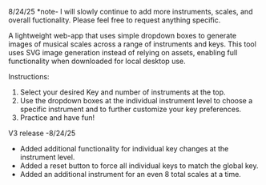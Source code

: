 8/24/25 *note- I will slowly continue to add more instruments, scales, and overall fuctionality. Please feel free to request anything specific.

A lightweight web-app that uses simple dropdown boxes to generate images of musical scales across a range of instruments and keys. This tool uses SVG image generation instead of relying on assets, enabling full functionality when downloaded for local desktop use.

Instructions:

1. Select your desired Key and number of instruments at the top.
2. Use the dropdown boxes at the individual instrument level to choose a specific instrument and to further customize your key preferences.
3. Practice and have fun! 

V3 release -8/24/25

- Added additional functionality for individual key changes at the instrument level.
- Added a reset button to force all individual keys to match the global key.
- Added an additional instrument for an even 8 total scales at a time.

